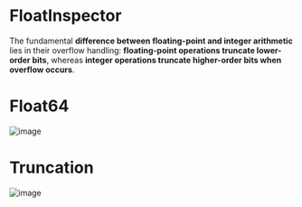 # FloatInspector
The fundamental **difference between floating-point and integer arithmetic** lies in their overflow handling: **floating-point operations truncate lower-order bits**, whereas **integer operations truncate higher-order bits when overflow occurs**.

# Float64
![image](resources/pic2.png)

# Truncation
![image](resources/pic1.png)
